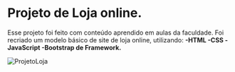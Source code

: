 # Projeto de Loja online.

  Esse projeto foi feito com conteúdo aprendido em aulas da faculdade. 
  Foi recriado um modelo básico de site de loja online, utilizando:
    **-HTML
    -CSS
    -JavaScript
    -Bootstrap de Framework.**
    
![ProjetoLoja](https://github.com/Israeladctecnologia/projetoLoja/assets/116608942/2fe74f88-c23e-4a6a-828c-915c2926aa6d)




